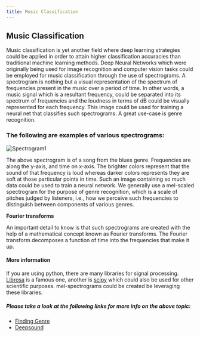 ```yaml
---
title: Music Classification
---
```

## Music Classification

Music classification is yet another field where deep learning strategies could be applied in order to attain higher classification accuracies than traditional machine learning methods. Deep Neural Networks which were originally being used for image recognition and computer vision tasks could be employed for music classification through the use of spectrograms. A spectrogram is nothing but a visual representation of the spectrum of frequencies present in the music over a period of time. In other words, a music signal which is a resultant frequency, could be separated into its spectrum of frequencies and the loudness in terms of dB could be visually represented for each frequency. This image could be used for training a neural net that classifies such spectrograms. A great use-case is genre recognition.
### The following are examples of various spectrograms:
![Spectrogram1](http://deepsound.io/images/new_blues_00.png)

The above spectrogram is of a song from the blues genre. Frequencies are along the y-axis, and time on x-axis. The brighter colors represent that the sound of that frequency is loud whereas darker colors represents they are soft at those particular points in time. Such an image containing so much data could be used to train a neural network. We generally use a mel-scaled spectrogram for the purpose of genre recognition, which is a scale of pitches judged by listeners, i.e., how we perceive such frequencies to distinguish between components of various genres. 

**Fourier transforms**

An important detail to know is that such spectrograms are created with the help of a mathematical concept known as Fourier transforms. The Fourier transform decomposes a function of time into the frequencies that make it up. 

#### More information
If you are using python, there are many libraries for signal processing. [Librosa](https://librosa.github.io/librosa/) is a famous one, another is [scipy](https://scipy.org/) which could also be used for other scientific purposes. mel-spectrograms could be created be leveraging these libraries.
##### Please take a look at the following links for more info on the above topic:
- [Finding Genre](https://hackernoon.com/finding-the-genre-of-a-song-with-deep-learning-da8f59a61194)
- [Deepsound](http://deepsound.io/music_genre_recognition.html)
